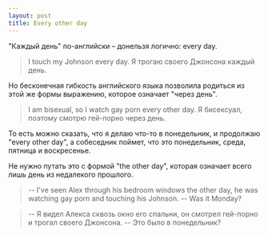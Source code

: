 ```yaml
---
layout: post
title: Every other day
---
```

"Каждый день" по-английски – донельзя логично: every day. 

> I touch my Johnson every day.
> Я трогаю своего Джонсона каждый день.

Но бесконечная гибкость английского языка позволила родиться из этой же формы выражению, которое означает "через день".

> I am bisexual, so I watch gay porn every other day.
> Я бисексуал, поэтому смотрю гей-порно через день.

То есть можно сказать, что я делаю что-то в понедельник, и продолжаю "every other day", а собеседник поймет, что это понедельник, среда, пятница и воскресенье.

Не нужно путать это с формой "the other day", которая означает всего лишь день из недалекого прошлого.

> -- I've seen Alex through his bedroom windows the other day, he was watching gay porn and touching his Johnson. 
> -- Was it Monday?

> -- Я видел Алекса сквозь окно его спальни, он смотрел гей-порно и трогал своего Джонсона.
> -- Это было в понедельник?
